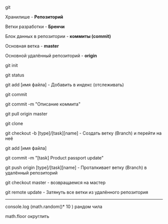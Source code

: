 git

Хранилише - **Репозиторий** 

Ветки разработки - **Бренчи**

Блок данных в репозитории - **коммиты (commit)**

Основная ветка - **master**

Основной удалённый репозиторий - **origin**

git init

git status

git add [имя файла] - Добавить в индекс (отслеживать)

git commit

git commit -m "Описание коммита"

git pull origin master

git clone

git checkout -b [type]/[task][name] - Создать ветку (Branch) и перейти на неё

git add [имя файла]

git commit -m "[task] Product passport update"

git push origin [type]/[task][name] - Проталкивает ветку (Branch) в удалённый репозиторий

git checkout master - возвращаемся на мастер

git remote update  - Затянуть все ветки из удалённого репозитория


-----------------------

console.log (math.random()* 10 ) рандом чила 

math.floor округлить

